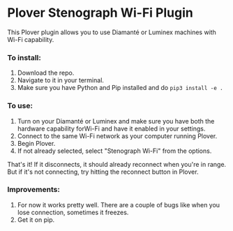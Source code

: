 # Plover Stenograph Wi-Fi Plugin

This Plover plugin allows you to use Diamanté or Luminex machines with Wi-Fi capability.

### To install:

1. Download the repo.
2. Navigate to it in your terminal.
3. Make sure you have Python and Pip installed and do `pip3 install -e .`

### To use:

1. Turn on your Diamanté or Luminex and make sure you have both the hardware capability forWi-Fi and have it enabled in your settings.
2. Connect to the same Wi-Fi network as your computer running Plover.
3. Begin Plover.
4. If not already selected, select "Stenograph Wi-Fi" from the options.

That's it! If it disconnects, it should already reconnect when you're in range.
But if it's not connecting, try hitting the reconnect button in Plover.

### Improvements:

1. For now it works pretty well. There are a couple of bugs like when you lose connection, sometimes it freezes.
2. Get it on pip.